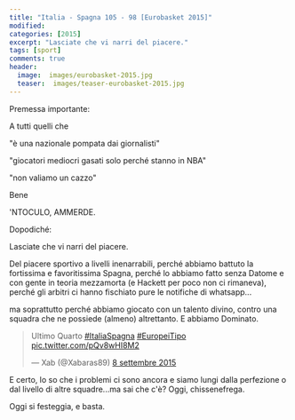 ```yaml
---
title: "Italia - Spagna 105 - 98 [Eurobasket 2015]"
modified:
categories: [2015]
excerpt: "Lasciate che vi narri del piacere."
tags: [sport]
comments: true
header:  
  image:  images/eurobasket-2015.jpg
  teaser:  images/teaser-eurobasket-2015.jpg
---
```

Premessa importante:

A tutti quelli che
  
"è una nazionale pompata dai giornalisti"

"giocatori mediocri gasati solo perché stanno in NBA"

"non valiamo un cazzo"

Bene

'NTOCULO, AMMERDE.

Dopodiché:

Lasciate che vi narri del piacere.

Del piacere sportivo a livelli inenarrabili, perché abbiamo battuto la fortissima e favoritissima Spagna, perché lo abbiamo fatto senza Datome e con gente in teoria mezzamorta (e Hackett per poco non ci rimaneva), perché gli arbitri ci hanno fischiato pure le notifiche di whatsapp...

ma soprattutto perché abbiamo giocato con un talento divino, contro una squadra che ne possiede (almeno) altrettanto. E abbiamo Dominato.

<blockquote class="twitter-tweet" data-lang="it"><p lang="it" dir="ltr">Ultimo Quarto <a href="https://twitter.com/hashtag/ItaliaSpagna?src=hash">#ItaliaSpagna</a> <a href="https://twitter.com/hashtag/EuropeiTipo?src=hash">#EuropeiTipo</a> <a href="http://t.co/pQv8wHI8M2">pic.twitter.com/pQv8wHI8M2</a></p>&mdash; Xab (@Xabaras89) <a href="https://twitter.com/Xabaras89/status/641347120167936001">8 settembre 2015</a></blockquote>
<script async src="//platform.twitter.com/widgets.js" charset="utf-8"></script>

E certo, lo so che i problemi ci sono ancora e siamo lungi dalla perfezione o dal livello di altre squadre...ma sai che c'è? Oggi, chissenefrega.

Oggi si festeggia, e basta.